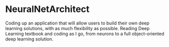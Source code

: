 # NeuralNetArchitect
Coding up an application that will allow users to build their own deep learning solutions, with as much flexibility as possible. Reading Deep Learning textbook and coding as I go, from neurons to a full object-oriented deep learning solution.
